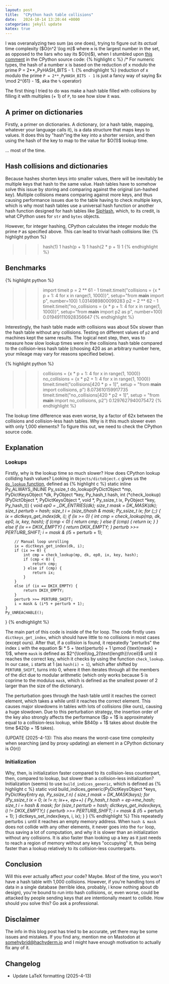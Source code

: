 ```yaml
---
layout: post
title:  "CPython hash table collisions"
date:   2024-10-14 13:20:44 +0000
categories: jekyll update
katex: true
---
```


I was overanalyzing two sum (as one does), trying to figure out its *actual* time complexity (\$O(n^2 \log m)\$ where `m` is the largest number in the set, as opposed to the liars who say its \$O(n)\$), when I stumbled upon [this comment](https://github.com/python/cpython/blob/ce740d46246b28bb675ba9d62214b59be9b8411e/Python/pyhash.c#L31-L32) in the CPython source code:
{% highlight c %}
/* For numeric types, the hash of a number x is based on the reduction
   of x modulo the prime P = 2**_PyHASH_BITS - 1.
{% endhighlight %}
(reduction of x modulo the prime `P = 2**_PyHASH_BITS - 1` is just a fancy way of saying \$x \mod 2^{61} - 1\$, aka the `%` operator)

The first thing I tried to do was make a hash table filled with collisions by filling it with multiples (+ 1) of `P`, to see how slow it was.

## A primer on dictionaries
Firstly, a primer on dictionaries.
A dictionary, (or a hash table, mapping, whatever your language calls it), is a data structure that maps keys to values. It does this by "hash"ing the key into a shorter version, and then using the hash of the key to map to the value for \$O(1)\$ lookup time.

... most of the time.

## Hash collisions and dictionaries
Because hashes shorten keys into smaller values, there will be inevitably be multiple keys that hash to the same value. Hash tables have to somehow solve this issue by storing and comparing against the original (un-hashed key). Multiple collisions means comparing against more keys, and thus causing performance issues due to the table having to check multiple keys, which is why most hash tables use a universal hash function or another hash function designed for hash tables like [SipHash](https://en.wikipedia.org/wiki/SipHash), which, to its credit, is what CPython uses for `str` and `bytes` objects.

However, for integer hashing, CPython calculates the integer modulo the prime `P` as specified above. This can lead to trivial hash collisions like:
{% highlight python %}
>>> hash(1)
1
>>> hash(p + 1)
1
>>> hash(2 * p + 1)
1
{% endhighlight %}

## Benchmarks
{% highlight python %}
>>> import timeit
>>> p = 2 ** 61 - 1
>>> timeit.timeit("collisions = {x * p + 1: 4 for x in range(1, 1000)}", setup="from __main__ import p", number=100)
1.0314989800099283
>>> p2 = 2 ** 62 - 1
>>> timeit.timeit("no_collisions = {x * p + 1: 4 for x in range(1, 1000)}", setup="from __main__ import p2 as p", number=100)
0.019491110928356647
{% endhighlight %}

Interestingly, the hash table made *with* collisions was about 50x slower than the hash table without any collisions. Testing on different values of `p2` and machines kept the same results. The logical next step, then, was to measure how slow lookup times were in the collisions hash table compared to the collision-less hash table (choosing 420 as an arbitrary number here, your mileage may vary for reasons specified below).

{% highlight python %}
>>> collisions = {x * p + 1: 4 for x in range(1, 1000)}
>>> no_collisions = {x * p2 + 1: 4 for x in range(1, 1000)}
>>> timeit.timeit("collisions[420 * p + 1]", setup = "from __main__ import collisions, p")
8.073610159917735
>>> timeit.timeit("no_collisions[420 * p2 + 1]", setup = "from __main__ import no_collisions, p2")
0.1297627940075472
{% endhighlight %}

The lookup time difference was even worse, by a factor of 62x between the collisions and collision-less hash tables. Why is it this much slower even with only 1,000 elements? To figure this out, we need to check the CPython source code.

## Explanation

### Lookups
Firstly, why is the lookup time so much slower? How does CPython lookup colliding hash values? Looking in `Objects/dictobject.c` gives us the [`do_lookup` function](https://github.com/python/cpython/blob/ce740d46246b28bb675ba9d62214b59be9b8411e/Objects/dictobject.c#L995), defined as
{% highlight c %}
static inline Py_ALWAYS_INLINE Py_ssize_t
do_lookup(PyDictObject *mp, PyDictKeysObject *dk, PyObject *key, Py_hash_t hash,
          int (*check_lookup)(PyDictObject *, PyDictKeysObject *, void *, Py_ssize_t ix, PyObject *key, Py_hash_t))
{
    void *ep0 = _DK_ENTRIES(dk);
    size_t mask = DK_MASK(dk);
    size_t perturb = hash;
    size_t i = (size_t)hash & mask;
    Py_ssize_t ix;
    for (;;) {
        ix = dictkeys_get_index(dk, i);
        if (ix >= 0) {
            int cmp = check_lookup(mp, dk, ep0, ix, key, hash);
            if (cmp < 0) {
                return cmp;
            } else if (cmp) {
                return ix;
            }
        }
        else if (ix == DKIX_EMPTY) {
            return DKIX_EMPTY;
        }
        perturb >>= PERTURB_SHIFT;
        i = mask & (i*5 + perturb + 1);

        // Manual loop unrolling
        ix = dictkeys_get_index(dk, i);
        if (ix >= 0) {
            int cmp = check_lookup(mp, dk, ep0, ix, key, hash);
            if (cmp < 0) {
                return cmp;
            } else if (cmp) {
                return ix;
            }
        }
        else if (ix == DKIX_EMPTY) {
            return DKIX_EMPTY;
        }
        perturb >>= PERTURB_SHIFT;
        i = mask & (i*5 + perturb + 1);
    }
    Py_UNREACHABLE();
}
{% endhighlight %}

The main part of this code is inside of the for loop. The code firstly uses `dictkeys_get_index`, which should have little to no collisions in most cases (except ours). After that, if a collision is found, it repeatedly "perturbs" the index `i` with the equation \$i * 5 + \text{perturb} + 1 \pmod {\text{mask} + 1}\$, where `mask` is defined as \$2^{\lceil\log_2(\text{length})\rceil}\$ until it reaches the correct key, which it checks by using the function `check_lookup`. In our case, `i` starts at 1 (as `hash(i) = 1`), which after shifted by `PERTURB_SHIFT`, turns into 0, where it then iterates through all the members of the dict due to modular arithmetic (which only works because 5 is coprime to the modulus `mask`, which is defined as the smallest power of 2 larger than the size of the dictionary).

The perturbation goes through the hash table until it reaches the correct element, which takes a while until it reaches the correct element. This causes major slowdowns in tables with lots of collisions (like ours), causing a huge slowdown. Due to this perturbation strategy, the insertion order of the key also strongly affects the performance (\$p + 1\$ is approximately equal to a collision-less lookup, while \$840p + 1\$ takes about double the time \$420p + 1\$ takes).

(UPDATE (2025-4-13): This also means the worst-case time complexity when searching (and by proxy updating) an element in a CPython dictionary is $O(n)$)

### Initialization
Why, then, is initialization faster compared to its collision-less counterpart, then, compared to lookup, but slower than a collision-less initialization?
Initialization (seems) to use `build_indices_generic`, which is defined as
{% highlight c %}
static void
build_indices_generic(PyDictKeysObject *keys, PyDictKeyEntry *ep, Py_ssize_t n)
{
    size_t mask = DK_MASK(keys);
    for (Py_ssize_t ix = 0; ix != n; ix++, ep++) {
        Py_hash_t hash = ep->me_hash;
        size_t i = hash & mask;
        for (size_t perturb = hash; dictkeys_get_index(keys, i) != DKIX_EMPTY;) {
            perturb >>= PERTURB_SHIFT;
            i = mask & (i*5 + perturb + 1);
        }
        dictkeys_set_index(keys, i, ix);
    }
}
{% endhighlight %}
This repeatedly perturbs `i` until it reaches an empty memory address. When `hash & mask` does not collide with any other elements, it never goes into the `for` loop, thus saving a lot of computation, and why it is slower than an initialization without any collisions. It is also faster than looking up a key as it just needs to reach a region of memory without any keys "occupying" it, thus being faster than a lookup relatively to its collision-less counterparts.

## Conclusion
Will this ever actually affect *your* code? Maybe. *Most* of the time, you won't have a hash table with 1,000 collisions. However, if you're handling tons of data in a single database (terrible idea, probably, i know nothing about db design), you're bound to run into hash collisions, or, even worse, could be attacked by people sending keys that are intentionally meant to collide. How should you solve this? Go ask a professional.

## Disclaimer
The info in this blog post has tried to be accurate, yet there may be some issues and mistakes. If you find any, mention me on Mastodon at somehybrid@hachyderm.io and I might have enough motivation to actually fix any of it.

## Changelog
- Update LaTeX formatting (2025-4-13)
